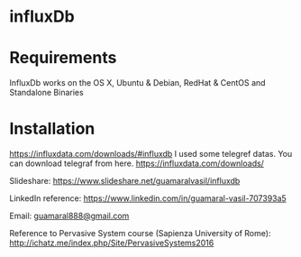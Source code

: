 # influxDb

# Requirements
  InfluxDb works on the OS X, Ubuntu & Debian, RedHat & CentOS and Standalone Binaries

# Installation
  https://influxdata.com/downloads/#influxdb
  I used some telegref datas. You can download telegraf from here.
  https://influxdata.com/downloads/


Slideshare: https://www.slideshare.net/guamaralvasil/influxdb

LinkedIn reference: https://www.linkedin.com/in/guamaral-vasil-707393a5

Email: guamaral888@gmail.com

Reference to Pervasive System course (Sapienza University of Rome): http://ichatz.me/index.php/Site/PervasiveSystems2016

